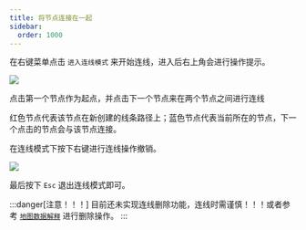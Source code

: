 ```yaml
---
title: 将节点连接在一起
sidebar:
  order: 1000
---
```


在右键菜单点击 `进入连线模式` 来开始连线，进入后右上角会进行操作提示。

![](../../../assets/guides/connect-1.png)

点击第一个节点作为起点，并点击下一个节点来在两个节点之间进行连线

红色节点代表该节点在新创建的线条路径上；蓝色节点代表当前所在的节点，下一个点击的节点会与该节点连接。

在连线模式下按下右键进行连线操作撤销。

![](../../../assets/guides/connect-2.png)

最后按下 `Esc` 退出连线模式即可。

:::danger[注意！！！]
目前还未实现连线删除功能，连线时需谨慎！！！或者参考 [`地图数据解释`](../../advancement/map-data) 进行删除操作。
:::